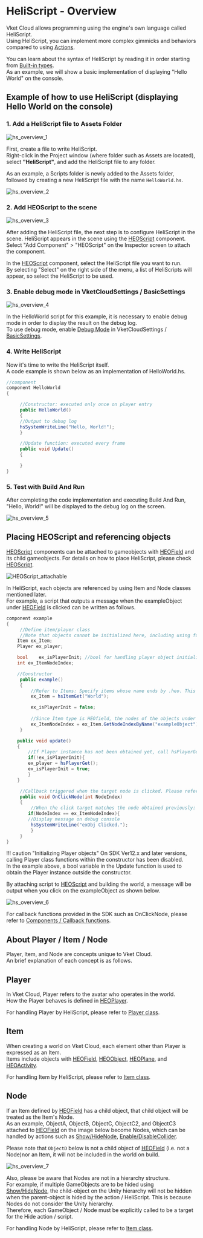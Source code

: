 # HeliScript - Overview

Vket Cloud allows programming using the engine's own language called HeliScript. <br>
Using HeliScript, you can implement more complex gimmicks and behaviors compared to using [Actions](../Actions/ActionsOverview.md).

You can learn about the syntax of HeliScript by reading it in order starting from [Built-in types](./hs_var.md). <br>
As an example, we will show a basic implementation of displaying "Hello World" on the console.

## Example of how to use HeliScript (displaying Hello World on the console)

### 1. Add a HeliScript file to Assets Folder

![hs_overview_1](img/hs_overview_1.jpg)

First, create a file to write HeliScript. <br>
Right-click in the Project window (where folder such as Assets are located), select **"HeliScript"**, and add the HeliScript file to any folder.

As an example, a Scripts folder is newly added to the Assets folder, followed by creating a new HeliScript file with the name `HelloWorld.hs`.

![hs_overview_2](img/hs_overview_2.jpg)

### 2. Add HEOScript to the scene

![hs_overview_3](img/hs_overview_3.jpg)

After adding the HeliScript file, the next step is to configure HeliScript in the scene. <pr>
HeliScript appears in the scene using the [HEOScript](../HEOComponents/HEOScript.md) component.
Select "Add Component" > "HEOScript" on the Inspector screen to attach the component.

In the [HEOScript](../HEOComponents/HEOScript.md) component, select the HeliScript file you want to run. <br>
By selecting "Select" on the right side of the menu, a list of HeliScripts will appear, so select the HeliScript to be used.

### 3. Enable debug mode in VketCloudSettings / BasicSettings

![hs_overview_4](img/hs_overview_4.jpg)

In the HelloWorld script for this example, it is necessary to enable debug mode in order to display the result on the debug log. <br>
To use debug mode, enable [Debug Mode](../WorldEditingTips/DebugMode.md) in VketCloudSettings / [BasicSettings](../VketCloudSettings/BasicSettings.md).

### 4. Write HeliScript

Now it's time to write the HeliScript itself. <br>
A code example is shown below as an implementation of HelloWorld.hs.

```C#
//component
component HelloWorld
{

     //Constructor: executed only once on player entry
     public HelloWorld()
     {
     //Output to debug log
     hsSystemWriteLine("Hello, World!");
     }

     //Update function: executed every frame
     public void Update()
     {

     }
}
```

### 5. Test with Build And Run

After completing the code implementation and executing Build And Run, "Hello, World!" will be displayed to the debug log on the screen.

![hs_overview_5](img/hs_overview_5.jpg)

## Placing HEOScript and referencing objects

[HEOScript](../HEOComponents/HEOScript.md) components can be attached to gameobjects with [HEOField](../HEOComponents/HEOField.md) and its child gameobjects.
For details on how to place HeliScript, please check [HEOScript](../HEOComponents/HEOScript.md).

![HEOScript_attachable](../HEOComponents/img/HEOScript_attachable.jpg)

In HeliScript, each objects are referenced by using Item and Node classes mentioned later. <br>
For example, a script that outputs a message when the exampleObject under [HEOField](../HEOComponents/HEOField.md) is clicked can be written as follows.

```C#
component example
{
     //Define item/player class
     //Note that objects cannot be initialized here, including using functions such as hsItemGet
    Item ex_Item;
    Player ex_player;

    bool    ex_isPlayerInit; //bool for handling player object initialization
    int ex_ItemNodeIndex;

    //Constructor
     public example()
     {
         //Refer to Items: Specify items whose name ends by .heo. This instance, enter the object having HEOField
         ex_Item = hsItemGet("World");

         ex_isPlayerInit = false;
        
         //Since Item type is HEOfield, the nodes of the objects under can be obtained
         ex_ItemNodeIndex = ex_Item.GetNodeIndexByName("exampleObject");
     }

    public void update()
    {
        //If Player instance has not been obtained yet, call hsPlayerGet() only once
        if(!ex_isPlayerInit){
        ex_player = hsPlayerGet();
        ex_isPlayerInit = true;
        }
    }

     //Callback triggered when the target node is clicked. Please refer to the callback function page for how to use OnClickNode.
     public void OnClickNode(int NodeIndex)
     {
         //When the click target matches the node obtained previously:
        if(NodeIndex == ex_ItemNodeIndex){
        //Display message on debug console
         hsSystemWriteLine("exObj Clicked.");
         }
     }
}
```

!!! caution "Initializing Player objects"
    On SDK Ver12.x and later versions, calling Player class functions within the constructor has been disabled. <br>
    In the example above, a bool variable in the Update function is used to obtain the Player instance outside the constructor.

By attaching script to [HEOScript](../HEOComponents/HEOScript.md) and building the world, a message will be output when you click on the exampleObject as shown below.

![hs_overview_6](img/hs_overview_6.jpg)

For callback functions provided in the SDK such as OnClickNode, please refer to [Components / Callback functions](./hs_component.md).

## About Player / Item / Node

Player, Item, and Node are concepts unique to Vket Cloud. <br>
An brief explanation of each concept is as follows.

## Player

In Vket Cloud, Player refers to the avatar who operates in the world. <br>
How the Player behaves is defined in [HEOPlayer](../HEOComponents/HEOPlayer.md).

For handling Player by HeliScript, please refer to [Player class](./hs_class_player.md).

## Item

When creating a world on Vket Cloud, each element other than Player is expressed as an Item. <br>
Items include objects with [HEOField](../HEOComponents/HEOField.md), [HEOObject](../HEOComponents/HEOObject.md), [HEOPlane](../HEOComponents/HEOPlane.md), and [HEOActivity](../HEOComponents/HEOActivity.md).

For handling Item by HeliScript, please refer to [Item class](./hs_class_item.md).

## Node

If an Item defined by [HEOField](../HEOComponents/HEOField.md) has a child object, that child object will be treated as the Item's Node. <br>
As an example, ObjectA, ObjectB, ObjectC, ObjectC2, and ObjectC3 attached to [HEOField](../HEOComponents/HEOField.md) on the image below become Nodes, which can be handled by actions such as [Show/HideNode](../Actions/Node/ShowHideNode.md), [Enable/DisableCollider](../Actions/Node/EnableDisableCollider.md). <br>

Please note that `ObjectD` below is not a child object of [HEOField](../HEOComponents/HEOField.md) (i.e. not a Node)nor an Item, it will not be included in the world on build.

![hs_overview_7](img/hs_overview_7.jpg)

Also, please be aware that Nodes are not in a hierarchy structure.<br>
For example, if multiple GameObjects are to be hided using [Show/HideNode](../Actions/Node/ShowHideNode.md), the child-object on the Unity hierarchy will not be hidden when the parent-object is hided by the action / HeliScript. This is because Nodes do not consider the Unity hierarchy.<br>
Therefore, each GameObject / Node must be explicitly called to be a target for the Hide action / script.

For handling Node by HeliScript, please refer to [Item class](./hs_class_item.md).
